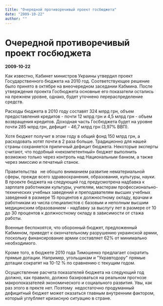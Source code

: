 ```yaml
---
title: "Очередной противоречивый проект госбюджета"
date: "2009-10-22"
author: ""
---
```


# Очередной противоречивый проект госбюджета

**2009-10-22** 

Как известно, Кабинет  министров Украины утвердил проект Государственного  бюджета на 2010 год. Соответствующее решение  было принято в октябре на внеочередном  заседании Кабмина. После утверждения  проекта Госбюджета основные его показатели  остались на прежнем уровне, однако, будет  уточнено перераспределение средств.

Расходы бюджета  в 2010 году составят 324 млрд грн, объем предоставления  кредитов - почти 12 млрд грн и 4,5 млрд грн  - объем возвращения кредитов. Доходная  часть Госбюджета будет на уровне почти  285 млрд грн, дефицит - 46,7 млрд грн (3,97%  ВВП).

Хотя бюджет  получит в этом году в общий фонд 150 млрд  грн, а расходовать хотят почти в 2 раза  больше. Традиционно для нашей страны  сохраняется приличный дефицит бюджета.  Некоторые эксперты считают, что подобный  «некомпетентный» бюджет выполнить   возможно только через контроль над Национальным  банком, а также через эмиссию и печатный  станок.

Правительства   не обошло вниманием развитие  нематериальной сферы, прежде всего здравоохранения,  образования, культуры, науки. В проекте  бюджета на следующий год предусмотрена надбавка  к зарплате работникам культуры, учителям,  мастерам профессионально-технических  учебных заведений и преподавателям высших  учебных заведений в размере 15 процентов  к должностному окладу, врачам и работникам  из числа специалистов с базовым и неполным  высшим медицинским образованием - надбавку  за выслугу лет в размере от 10 до 30 процентов  к должностному окладу в зависимости от  стажа работы.

Военные беспокоятся, что оборонный  бюджет, предложенный Кабмином, приведет  к окончательному разрушению украинской  армии, поскольку финансирование армии  составляет 62% от минимально необходимого.

Кроме  того, в бюджете 2010 года Тимошенко предлагает  сократить прямые дотации. Например, угольщикам  и "Укравтодору" прямые дотации сократят  на 10-12 % по сравнению с текущим годом.

Осуществление  расчета показателей бюджета на следующий  год должно, как правило, должно базироваться  на реальном прогнозе макропоказателей  экономического и социального развития.  Увы, как раз этого в пректе нет. Поэтому  недостаточно продуманный дефицитный бюджет может оказаться главным  внутренним фактором, который углубляет  кризисную ситуацию в стране.